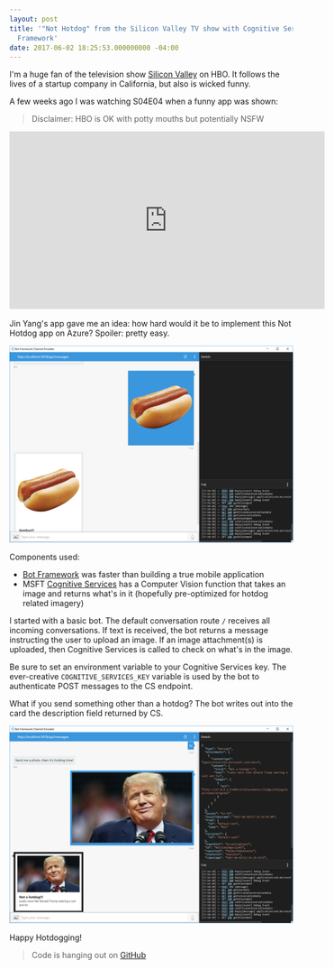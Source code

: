 ```yaml
---
layout: post
title: '"Not Hotdog" from the Silicon Valley TV show with Cognitive Services + Bot
  Framework'
date: 2017-06-02 18:25:53.000000000 -04:00
---
```

I'm a huge fan of the television show [Silicon Valley](https://en.wikipedia.org/wiki/Silicon_Valley_(TV_series)) on HBO. It follows the lives of a startup company in California, but also is wicked funny. 

A few weeks ago I was watching S04E04 when a funny app was shown:

> Disclaimer: HBO is OK with potty mouths but potentially NSFW

<iframe width="560" height="315" src="https://www.youtube.com/embed/ACmydtFDTGs" frameborder="0" allowfullscreen></iframe>

Jin Yang's app gave me an idea: how hard would it be to implement this Not Hotdog app on Azure? Spoiler: pretty easy. 

![hotdog](/content/images/2017/06/hotdog.PNG)

Components used:

* [Bot Framework](https://dev.botframework.com/) was faster than building a true mobile application
* MSFT [Cognitive Services](https://azure.microsoft.com/en-us/services/cognitive-services/) has a Computer Vision function that takes an image and returns what's in it (hopefully pre-optimized for hotdog related imagery)

I started with a basic bot. The default conversation route `/` receives all incoming conversations.  If text is received, the bot returns a message instructing the user to upload an image. If an image attachment(s) is uploaded, then Cognitive Services is called to check on what's in the image.

Be sure to set an environment variable to your Cognitive Services key.  The ever-creative `COGNITIVE_SERVICES_KEY` variable is used by the bot to authenticate POST messages to the CS endpoint.

What if you send something other than a hotdog? The bot writes out into the card the description field returned by CS. 

![nothotdog](/content/images/2017/06/nothotdog.PNG)

Happy Hotdogging!

> Code is hanging out on [GitHub](https://github.com/stevenfollis/nothotdog)
